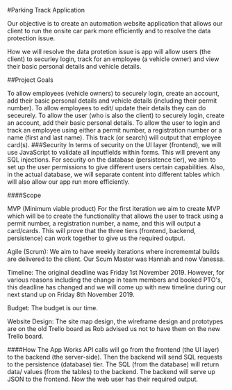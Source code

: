 #Parking Track Application

Our objective is to create an automation website application that allows our client to run the onsite car park more efficiently and to resolve the data protection issue.

How we will resolve the data protetion issue is app will allow users (the client) to securley login, track for an employee (a vehicle owner) and view their basic personal details and vehicle details.

##Project Goals

To allow employees (vehicle owners) to securely login, create an account, add their basic personal details and vehicle details (including their permit number). To allow employees to edit/ update their details they can do seceurely. To allow the user (who is also the client) to securely login, create an account, add their basic personal details. To allow the user to login and track an employee using either a permit number, a registration number or a name (first and last name). This track (or search) will output that employee card(s). ###Security In terms of security on the UI layer (frontend), we will use JavaScript to validate all inputfields within forms. This will prevent any SQL injections. For security on the database (persistence tier), we aim to set up the user permissions to give different users certain capabilities. Also, in the actual database, we will separate content into different tables which will also allow our app run more efficiently.

####Scope

MVP (Minimum viable product) For the first iteration we aim to create MVP which will be to create the functionality that allows the user to track using a permit number, a registration number, a name, and this will output a card/cards. This will prove that the three tiers (frontend, backend, persistence) can work together to give us the required output.

Agile (Scrum): We aim to have weekly iterations where incrememtal builds are delivered to the client. Our Scum Master was Hannah and now Vanessa.

Timeline: The original deadline was Friday 1st November 2019. However, for various reasons including the change in team members and booked PTO's, this deadline has changed and we will come up with new timeline during our next stand up on Friday 8th November 2019.

Budget: The budget is our time.

Website Design: The site map design, the wireframe design and prototypes are on the old Trello board as Rob advised us not to have them on the new Trello board.

####How The App Works
API calls will go from the frontend (the UI layer) to the backend (the server-side).
Then the backend will send SQL requests to the persistence (database) tier.
The SQL (from the database) will return data/ values (from the tables) to the backend.
The backend will serve up JSON to the frontend.
Now the web user has their required output.
